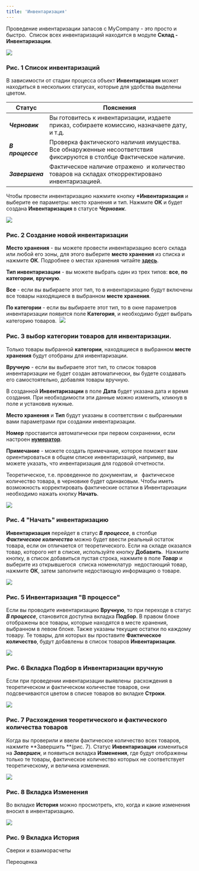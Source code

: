 ```yaml
---
title: 'Инвентаризация'
---
```


Проведение инвентаризации запасов с MyCompany - это просто и быстро.  Список всех инвентаризаций находится в модуле **Склад - Инвентаризации**.

![](attachments/1146927/1147193.png)

### Рис. 1 Список инвентаризаций

  

В зависимости от стадии процесса объект **Инвентаризация** может находиться в нескольких статусах, которые для удобства выделены цветом. 

|Статус|Пояснения|
|---|---|
|*<strong>Черновик</strong>*|Вы готовитесь к инвентаризации, издаете приказ, собираете комиссию, назначаете дату, и т.д.|
|*<strong>В процессе</strong>*|Проверка фактического наличия имущества. Все обнаруженные несоответствия фиксируются в столбце Фактическое наличие.|
|*<strong>Завершена</strong>*|Фактическое наличие отражено  и количество товаров на складах откорректировано инвентаризацией.|

Чтобы провести инвентаризацию нажмите кнопку **+Инвентаризация** и выберите ее параметры: место хранения и тип. Нажмите **ОК** и будет создана **Инвентаризация** в статусе ***Черновик***. 

  

![](attachments/1146927/1147192.png)

### Рис. 2 Создание новой инвентаризации

  

**Место хранения** - вы можете провести инвентаризацию всего склада или любой его зоны, для этого выберите **место хранения** из списка и нажмите **ОК**. Подробнее о местах хранения читайте [**здесь**](Location_settings.md). 

**Тип инвентаризации** - вы можете выбрать один из трех типов: **все**, **по категории**, **вручную**.

**Все** - если вы выбираете этот тип, то в инвентаризацию будут включены все товары находящиеся в выбранном **месте хранения**. 

**По категории** - если вы выбираете этот тип, то в окне параметров инвентаризации появится поле **Категория**, и необходимо будет выбрать категорию товаров.  ![](attachments/1146927/1147189.png)

### Рис. 3 выбор категории товаров для инвентаризации. 

Только товары выбранной **категории**, находящиеся в выбранном **месте хранения** будут отобраны для инвентаризации. 

**Вручную** - если вы выбираете этот тип, то список товаров инвентаризации не будет создан автоматически, вы будете создавать его самостоятельно, добавляя товары вручную.

В созданной **Инвентаризации** в поле **Дата** будет указана дата и время создания. При необходимости эти данные можно изменить, кликнув в поле и установив нужные.

**Место хранения** и **Тип** будут указаны в соответствии с выбранными вами параметрами при создании инвентаризации.

**Номер** проставится автоматически при первом сохранении, если настроен [**нумератор**](Numerators.md).

**Примечание** - можете создать примечание, которое поможет вам ориентироваться в общем списке инвентаризаций, например, вы можете указать, что инвентаризация для годовой отчетности.

Теоретическое, т.е. проведенное по документам, и   фактическое количество товара, в черновике будет одинаковым. Чтобы иметь возможность корректировать фактические остатки в Инвентаризации необходимо нажать кнопку **Начать**.  

![](attachments/1146927/1147188.png)

### Рис. 4 "Начать" инвентаризацию

  

**Инвентаризация** перейдет в статус ***В процессе***, в столбце ***Фактическое количество*** можно будет ввести реальный остаток товара, если он отличается от теоретического. Если на складе оказался товар, которого нет в списке, используйте кнопку **Добавить**.  Нажмите кнопку, в список добавиться пустая строка, нажмите в поле ***Товар*** и выберите из открывшегося  списка номенклатур  недостающий товар, нажмите **ОК**, затем заполните недостающую информацию о товаре. 

![](attachments/1146927/1147190.png)

### Рис. 5 Инвентаризация "В процессе"

  

Если вы проводите инвентаризацию **Вручную**, то при переходе в статус ***В процессе***, становится доступна вкладка **Подбор**. В правом блоке отображены все товары, которые находятся в месте хранения, выбранном в левом блоке. Также указаны текущие остатки по каждому товару. Те товары, для которых вы проставите **Фактическое количество**, будут добавлены в список товаров **Инвентаризации**. 

![](attachments/1146927/1147199.png)

### Рис. 6 Вкладка Подбор в Инвентаризации вручную

  

Если при проведении инвентаризации выявлены  расхождения в теоретическом и фактическом количестве товаров, они подсвечиваются цветом в списке товаров во вкладке **Строки**. 

![](attachments/1146927/1147198.png)

### Рис. 7 Расхождения теоретического и фактического количества товаров

  

Когда вы проверили и ввели фактическое количество всех товаров, нажмите **Завершить **(рис. 7). Статус **Инвентаризации** измениться на ***Завершен***, и появиться вкладка **Изменения**, где будут отображены только те товары, фактическое количество которых не соответствует теоретическому, и величина изменения. 

![](attachments/1146927/1147200.png)

### Рис. 8 Вкладка Изменения

  

Во вкладке **История** можно просмотреть, кто, когда и какие изменения вносил в инвентаризацию. 

![](attachments/1146927/1147197.png)

### Рис. 9 Вкладка История

  

  

Сверки и взаиморасчеты

Переоценка

  
